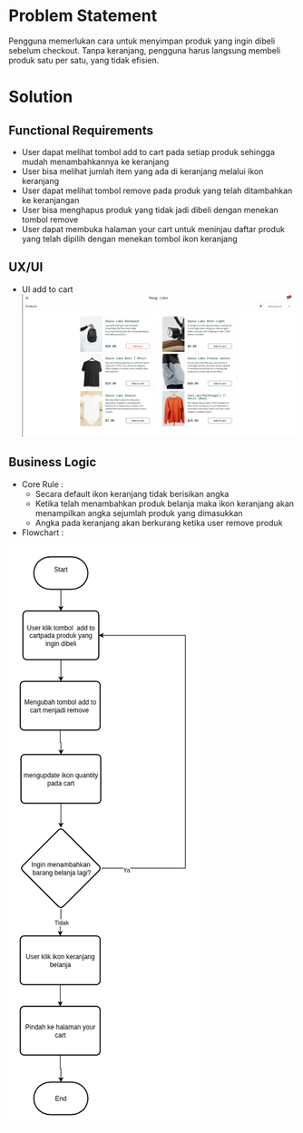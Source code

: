 # Problem Statement
Pengguna memerlukan cara untuk menyimpan produk yang ingin dibeli sebelum checkout. Tanpa keranjang, pengguna harus langsung membeli produk satu per satu, yang tidak efisien.

# Solution

## Functional Requirements
- User dapat melihat tombol add to cart pada setiap produk sehingga mudah menambahkannya ke keranjang
- User bisa melihat jumlah item yang ada di keranjang melalui ikon keranjang
- User dapat melihat tombol remove pada produk yang telah ditambahkan ke keranjangan
- User bisa menghapus produk yang tidak jadi dibeli dengan menekan tombol remove
- User dapat membuka halaman your cart untuk meninjau daftar produk yang telah dipilih dengan menekan tombol ikon keranjang


## UX/UI
- UI add to cart
![ui add to cart](https://github.com/adhikanugraha/E-commerce-Documentation/blob/main/assets/addtocart.png)

## Business Logic
- Core Rule : 
  - Secara default ikon keranjang tidak berisikan angka
  - Ketika telah menambahkan produk belanja maka ikon keranjang akan menampilkan angka sejumlah produk yang dimasukkan
  - Angka pada keranjang akan berkurang ketika user remove produk
- Flowchart :
  
![add to cart diagram](https://github.com/adhikanugraha/E-commerce-Documentation/blob/main/diagrams/addtocart.png)
